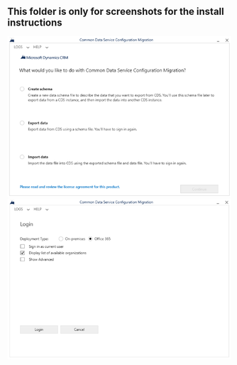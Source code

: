 ## This folder is only for screenshots for the install instructions
![alt text](CMT1.png "Configuration Migration Tool")
![alt text](CMT2.png "Configuration Migration Tool")
